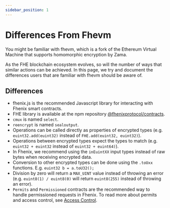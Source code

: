 ```yaml
---
sidebar_position: 1
---
```


# Differences From Fhevm

You might be familiar with fhevm, which is a fork of the Ethereum Virtual Machine that supports homomorphic encryption by Zama.

As the FHE blockchain ecosystem evolves, so will the number of ways that similar actions can be achieved. In this page, we try and document the differences users that are familiar with fhevm should be aware of.

## Differences

* fhenix.js is the recommended Javascript library for interacting with Fhenix smart contracts.
* FHE library is available at the npm repository [@fhenixprotocol/contracts](https://www.npmjs.com/package/@fhenixprotocol/contracts).
* `cmux` is named `select`.
* `reencrypt` is named `sealoutput`.
* Operations can be called directly as properties of encrypted types (e.g. `euint32.add(euint32)` instead of `FHE.add(euint32, euint32)`).
* Operations between encrypted types expect the types to match (e.g. `euint32 + euint32` instead of `euint32 + euint64)`).
* In Fhenix, we recommend using the `inEuintXX` input types instead of raw bytes when receiving encrypted data.
* Conversion to other encrypted types can be done using the `.toUxx` functions. E.g. `euint32 b = a.toU32();`
* Division by zero will return a `MAX_UINT` value instead of throwing an error (e.g. `euint8(1) / euint8(0)` will return `euint8(255)` instead of throwing an error).
* `Permits` and `Permissioned` contracts are the recommended way to handle permissioned requests in Fhenix. To read more about permits and access control, see [Access Control](/topics/Access-Control.md). 
